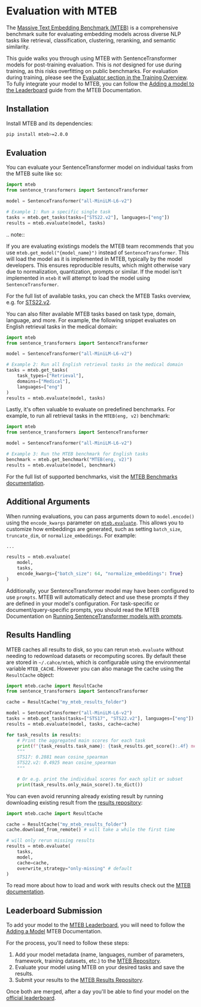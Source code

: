 # Evaluation with MTEB

The [Massive Text Embedding Benchmark (MTEB)](https://github.com/embeddings-benchmark/mteb) is a comprehensive benchmark suite for evaluating embedding models across diverse NLP tasks like retrieval, classification, clustering, reranking, and semantic similarity.

This guide walks you through using MTEB with SentenceTransformer models for post-training evaluation. This is *not* designed for use during training, as this risks overfitting on public benchmarks. For evaluation during training, please see the [Evaluator section in the Training Overview](../training_overview.md#evaluator). To fully integrate your model to MTEB, you can follow the [Adding a model to the Leaderboard](https://github.com/embeddings-benchmark/mteb/blob/main/docs/adding_a_model.md) guide from the MTEB Documentation.

## Installation

Install MTEB and its dependencies:

```bash
pip install mteb>=2.0.0
```

## Evaluation

You can evaluate your SentenceTransformer model on individual tasks from the MTEB suite like so:

```python
import mteb
from sentence_transformers import SentenceTransformer

model = SentenceTransformer("all-MiniLM-L6-v2")

# Example 1: Run a specific single task
tasks = mteb.get_tasks(tasks=["STS22.v2"], languages=["eng"])
results = mteb.evaluate(model, tasks)
```

.. note::

   If you are evaluating existings models the MTEB team recommends that you use `mteb.get_model("{model_name}")` instead of `SentenceTransformer`. This will load the model as it is implemented in MTEB, typically by the model developers. This ensures reproducible results, which might otherwise vary due to normalization, quantization, prompts or similar. If the model isn't implemented in `mteb` it will attempt to load the model using `SentenceTransformer`.

For the full list of available tasks, you can check the MTEB Tasks overview, e.g. for [STS22.v2](https://embeddings-benchmark.github.io/mteb/overview/available_tasks/sts/?h=sts22#sts22v2).

You can also filter available MTEB tasks based on task type, domain, language, and more.
For example, the following snippet evaluates on English retrieval tasks in the medical domain:

```python
import mteb
from sentence_transformers import SentenceTransformer

model = SentenceTransformer("all-MiniLM-L6-v2")

# Example 2: Run all English retrieval tasks in the medical domain
tasks = mteb.get_tasks(
    task_types=["Retrieval"],
    domains=["Medical"],
    languages=["eng"]
)
results = mteb.evaluate(model, tasks)
```

Lastly, it's often valuable to evaluate on predefined benchmarks. For example, to run all retrieval tasks in the `MTEB(eng, v2)` benchmark:

```python
import mteb
from sentence_transformers import SentenceTransformer

model = SentenceTransformer("all-MiniLM-L6-v2")

# Example 3: Run the MTEB benchmark for English tasks
benchmark = mteb.get_benchmark("MTEB(eng, v2)")
results = mteb.evaluate(model, benchmark)
```

For the full list of supported benchmarks, visit the [MTEB Benchmarks documentation](https://embeddings-benchmark.github.io/mteb/overview/available_benchmarks/).

## Additional Arguments

When running evaluations, you can pass arguments down to `model.encode()` using the `encode_kwargs` parameter on [`mteb.evaluate`](https://embeddings-benchmark.github.io/mteb/api/evaluation/#mteb.evaluate). This allows you to customize how embeddings are generated, such as setting `batch_size`, `truncate_dim`, or `normalize_embeddings`. For example:

```python
...

results = mteb.evaluate(
    model,
    tasks,
    encode_kwargs={"batch_size": 64, "normalize_embeddings": True}
)
```

Additionally, your SentenceTransformer model may have been configured to use `prompts`. MTEB will automatically detect and use these prompts if they are defined in your model's configuration. For task-specific or document/query-specific prompts, you should read the MTEB Documentation on [Running SentenceTransformer models with prompts](https://embeddings-benchmark.github.io/mteb/usage/running_the_evaluation/?h=prompt#running-sentencetransformer-model-with-prompts).

## Results Handling

MTEB caches all results to disk, so you can rerun `mteb.evaluate` without needing to redownload datasets or recomputing scores. By default these are stored in `~/.cahce/mteb`, which is configurable using the environmental variable `MTEB_CACHE`. However you can also manage the cache using the `ResultCache` object:

```python
import mteb.cache import ResultCache
from sentence_transformers import SentenceTransformer

cache = ResultCache("my_mteb_results_folder")

model = SentenceTransformer("all-MiniLM-L6-v2")
tasks = mteb.get_tasks(tasks=["STS17", "STS22.v2"], languages=["eng"])
results = mteb.evaluate(model, tasks, cache=cache)

for task_results in results:
    # Print the aggregated main scores for each task
    print(f"{task_results.task_name}: {task_results.get_score():.4f} mean {task_results.task.metadata.main_score}")
    """
    STS17: 0.2881 mean cosine_spearman
    STS22.v2: 0.4925 mean cosine_spearman
    """

    # Or e.g. print the individual scores for each split or subset
    print(task_results.only_main_score().to_dict())
```

You can even avoid rerunning already existing result by running downloading existing result from the [results repository](https://github.com/embeddings-benchmark/results):

```py
import mteb.cache import ResultCache

cache = ResultCache("my_mteb_results_folder")
cache.download_from_remote() # will take a while the first time

# will only rerun missing results
results = mteb.evaluate(
    tasks, 
    model, 
    cache=cache,
    overwrite_strategy="only-missing" # default
)
```

To read more about how to load and work with results check out the [MTEB documentation](https://embeddings-benchmark.github.io/mteb/usage/loading_results/).

## Leaderboard Submission

To add your model to the [MTEB Leaderboard](https://huggingface.co/spaces/mteb/leaderboard), you will need to follow the [Adding a Model](https://github.com/embeddings-benchmark/mteb/blob/main/docs/adding_a_model.md) MTEB Documentation.

For the process, you'll need to follow these steps:
1. Add your model metadata (name, languages, number of parameters, framework, training datasets, etc.) to the [MTEB Repository](https://github.com/embeddings-benchmark/mteb/tree/main/mteb/models).
2. Evaluate your model using MTEB on your desired tasks and save the results.
2. Submit your results to the [MTEB Results Repository](https://github.com/embeddings-benchmark/results).

Once both are merged, after a day you'll be able to find your model on the [official leaderboard](https://huggingface.co/spaces/mteb/leaderboard).
